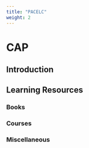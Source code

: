 ```yaml
---
title: "PACELC"
weight: 2
---
```


# CAP

## Introduction



## Learning Resources



### Books

### Courses

### Miscellaneous